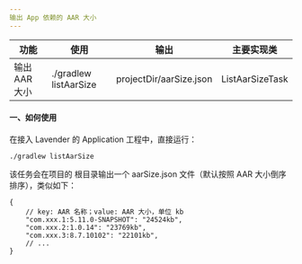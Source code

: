```yaml
---
输出 App 依赖的 AAR 大小
---
```


| 功能          | 使用                  | 输出                    | 主要实现类      |
| ------------- | --------------------- | ----------------------- | --------------- |
| 输出 AAR 大小 | ./gradlew listAarSize | projectDir/aarSize.json | ListAarSizeTask |

#### 一、如何使用

在接入 Lavender 的 Application 工程中，直接运行：

```
./gradlew listAarSize
```

该任务会在项目的 根目录输出一个 aarSize.json 文件（默认按照 AAR 大小倒序排序），类似如下：

```
{
    // key: AAR 名称；value: AAR 大小，单位 kb
    "com.xxx.1:5.11.0-SNAPSHOT": "24524kb",
    "com.xxx.2:1.0.14": "23769kb",
    "com.xxx.3:8.7.10102": "22101kb",
    // ...
}    
```